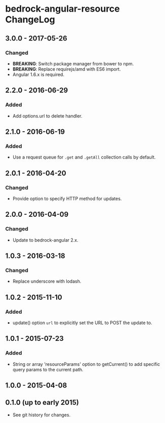 # bedrock-angular-resource ChangeLog

## 3.0.0 - 2017-05-26

### Changed
- **BREAKING**: Switch package manager from bower to npm.
- **BREAKING**: Replace requirejs/amd with ES6 import.
- Angular 1.6.x is required.

## 2.2.0 - 2016-06-29

### Added
- Add options.url to delete handler.

## 2.1.0 - 2016-06-19

### Added
- Use a request queue for `.get` and `.getAll` collection calls by default.

## 2.0.1 - 2016-04-20

### Changed
- Provide option to specify HTTP method for updates.

## 2.0.0 - 2016-04-09

### Changed
- Update to bedrock-angular 2.x.

## 1.0.3 - 2016-03-18

### Changed
- Replace underscore with lodash.

## 1.0.2 - 2015-11-10

### Added
- update() option `url` to explicitly set the URL to POST the update to.

## 1.0.1 - 2015-07-23

### Added
- String or array 'resourceParams' option to getCurrent() to add specific query
  params to the current path.

## 1.0.0 - 2015-04-08

## 0.1.0 (up to early 2015)

- See git history for changes.
